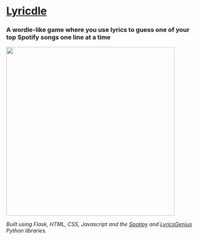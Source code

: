 # [Lyricdle](https://www.lyricdle.app)
### A wordle-like game where you use lyrics to guess one of your top Spotify songs one line at a time

<img src="https://user-images.githubusercontent.com/19757304/174499476-d6978835-6720-4fa8-9c5e-f82e49772e5d.gif" width="450">

*Built using Flask, HTML, CSS, Javascript and the [Spotipy](https://spotipy.readthedocs.io/en/2.18.0/) and [LyricsGenius](https://lyricsgenius.readthedocs.io/en/master/) Python libraries.*
